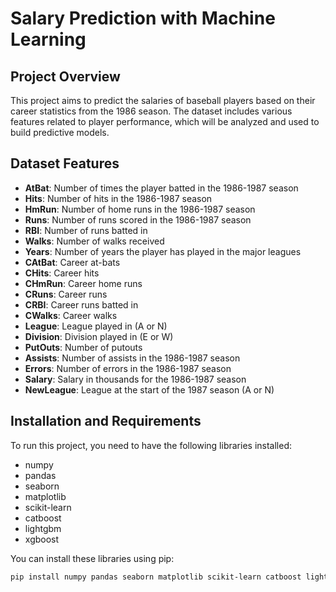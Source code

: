 # Salary Prediction with Machine Learning

## Project Overview

This project aims to predict the salaries of baseball players based on their career statistics from the 1986 season. The dataset includes various features related to player performance, which will be analyzed and used to build predictive models.

## Dataset Features

- **AtBat**: Number of times the player batted in the 1986-1987 season
- **Hits**: Number of hits in the 1986-1987 season
- **HmRun**: Number of home runs in the 1986-1987 season
- **Runs**: Number of runs scored in the 1986-1987 season
- **RBI**: Number of runs batted in
- **Walks**: Number of walks received
- **Years**: Number of years the player has played in the major leagues
- **CAtBat**: Career at-bats
- **CHits**: Career hits
- **CHmRun**: Career home runs
- **CRuns**: Career runs
- **CRBI**: Career runs batted in
- **CWalks**: Career walks
- **League**: League played in (A or N)
- **Division**: Division played in (E or W)
- **PutOuts**: Number of putouts
- **Assists**: Number of assists in the 1986-1987 season
- **Errors**: Number of errors in the 1986-1987 season
- **Salary**: Salary in thousands for the 1986-1987 season
- **NewLeague**: League at the start of the 1987 season (A or N)

## Installation and Requirements

To run this project, you need to have the following libraries installed:

- numpy
- pandas
- seaborn
- matplotlib
- scikit-learn
- catboost
- lightgbm
- xgboost

You can install these libraries using pip:

```bash
pip install numpy pandas seaborn matplotlib scikit-learn catboost lightgbm xgboost
